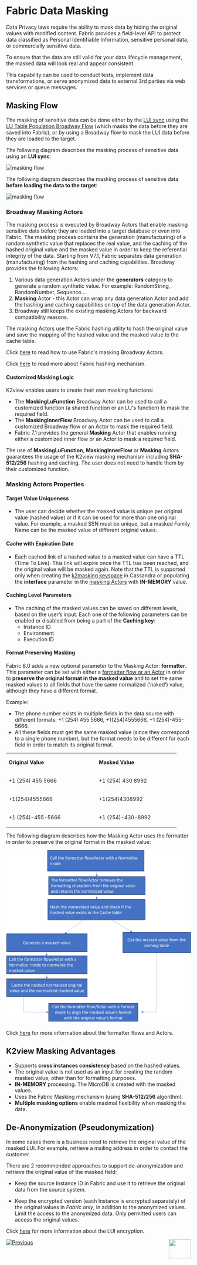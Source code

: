 # Fabric Data Masking

Data Privacy laws require the ability to mask data by hiding the original values with modified content. 
Fabric provides a field-level API to protect data classified as Personal Identifiable Information, sensitive personal data, or commercially sensitive data.

To ensure that the data are still valid for your data lifecycle management, the masked data will look real and appear consistent.

This capability can be used to conduct tests, implement data transformations, or serve anonymized data to external 3rd parties via web services or queue messages.


## Masking Flow

The masking of sensitive data can be done either by the [LUI sync](/articles/14_sync_LU_instance/01_sync_LUI_overview.md) using the [LU Table Population Broadway Flow](/articles/07_table_population/14_table_population_based_Broadway.md) (which masks the data before they are saved into Fabric), or by using a Broadway flow to mask the LUI data before they are loaded to the target.

The following diagram describes the masking process of sensitive data using an **LUI sync**:

![masking flow](images/masking_flow.png)



The following diagram describes the masking process of sensitive data **before loading the data to the target**:

![masking flow](images/masking_flow_load_to_target.png)



### Broadway Masking Actors

The masking process is executed by Broadway Actors that enable masking sensitive data before they are loaded into a target database or even into Fabric. The masking process contains the generation (manufacturing) of a random synthetic value that replaces the real value, and the caching of the hashed original value and the masked value in order to keep the referential integrity of the data. 
Starting from V7.1, Fabric separates data generation (manufacturing) from the hashing and caching capabilities. Broadway provides the following Actors: 

1. Various data generation Actors under the **generators** category to generate a random synthetic value. For example: RandomString, RandomNumber, Sequence...
2. **Masking** Actor - this Actor can wrap any data generation Actor and add the hashing and caching capabilities on top of the data generation Actor.
3. Broadway still keeps the existing masking Actors for backward compatibility reasons.

The masking Actors use the Fabric hashing utility to hash the original value and save the mapping of the hashed value and the masked value to the cache table.

Click [here](/articles/19_Broadway/actors/07_masking_and_sequence_actors.md) to read how to use Fabric's masking Broadway Actors.

Click [here](02_fabric_entities_design.md#fabric-hashing-mechanism) to read more about Fabric hashing mechanism.

#### Customized Masking Logic 

K2view enables users to create their own masking functions:
- The **MaskingLuFunction** Broadway Actor can be used to call a customized function (a shared function or an LU's function) to mask the required field.  
- The **MaskingInnerFlow** Broadway Actor can be used to call a customized Broadway flow or an Actor to mask the required field.
- Fabric 7.1 provides the general **Masking** Actor that enables running either a customized inner flow or an Actor to mask a required field.

The use of **MaskingLuFunction**, **MaskingInnerFlow** or **Masking** Actors guarantees the usage of the K2view masking mechanism including **SHA-512/256** hashing and caching. The user does not need to handle them by their customized function.

### Masking Actors Properties

#### Target Value Uniqueness

- The user can decide whether the masked value is unique per original value (hashed value) or if it can be used for more than one original value. For example, a masked SSN must be unique, but a masked Family Name can be the masked value of different original values. 

#### Cache with Expiration Date

- Each cached link of a hashed value to a masked value can have a TTL (Time To Live). This link will expire once the TTL has been reached, and the original value will be masked again. Note that the TTL is supported only when creating the [k2masking keyspace](/articles/02_fabric_architecture/06_cassandra_keyspaces_for_fabric.md#list-of-fabric-related-system-keyspaces-or-schemas) in Cassandra or populating the **interface** parameter in the [masking Actors](/articles/19_Broadway/actors/07_masking_and_sequence_actors.md#how-do-i-set-masking-input-arguments) with **IN-MEMORY** value. 

#### Caching Level Parameters

- The caching of the masked values can be saved on different levels, based on the user’s input. Each one of the following parameters can be enabled or disabled from being a part of the **Caching key**:
  - Instance ID
  - Environment
  - Execution ID

#### Format Preserving Masking

Fabric 8.0 adds a new optional parameter to the Masking Actor: **formatter**. This parameter can be set with either a [formatter flow or an Actor](/articles/19_Broadway/actors/07_masking_and_sequence_actors.md#formatter-actors-and-flows) in order to **preserve the original format in the masked value** and to set the same masked values to all fields that have the same normalized (’naked‘) value, although they have a different format.

Example:

- The phone number exists in multiple fields in the data source with different formats: +1 (254) 455 5666, +1(254)4555666, +1 (254)-455-5666.
- All these fields must get the same masked value (since they correspond to a single phone number), but the format needs to be different for each field in order to match its original format.

<table>
<tbody>
<tr>
<td width="232">
<p><strong>Original Value</strong></p>
</td>
<td width="205">
<p><strong>Masked Value</strong></p>
</td>
</tr>
<tr>
<td width="232">
<p>+1 (254) 455 5666</p>
</td>
<td width="205">
<p>+1 (254) 430 8992</p>
</td>
</tr>
<tr>
<td width="232">
<p>+1(254)4555666</p>
</td>
<td width="205">
<p>+1(254)4308992</p>
</td>
</tr>
<tr>
<td width="232">
<p>+1 (254)-455-5666</p>
</td>
<td width="205">
<p>+1 (254)-430-8992</p>
</td>
</tr>
</tbody>
</table>



The following diagram describes how the Masking Actor uses the formatter in order to preserve the original format in the masked value:

![fpm flow](images/format_preserving_masking_flow.png)

Click [here](/articles/19_Broadway/actors/07_masking_and_sequence_actors.md#formatter-actors-and-flows) for more information about the formatter flows and Actors.

## K2view Masking Advantages

- Supports **cross instances consistency** based on the hashed values.
- The original value is not used as an input for creating the random masked value, other than for formatting purposes.
- **IN-MEMORY** processing. The MicroDB is created with the masked values.
- Uses the Fabric Masking mechanism (using **SHA-512/256** algorithm).
- **Multiple masking options** enable maximal flexibility when masking the data.

## De-Anonymization (Pseudonymization)

In some cases there is a business need to retrieve the original value of the masked LUI. For example, retrieve a mailing address in order to contact the customer. 

There are 2 recommended approaches to support de-anonymization and retrieve the original value of the masked field: 

- Keep the source Instance ID in Fabric and use it to retrieve the original data from the source system.

- Keep the encrypted version (each Instance is encrypted separately) of the original values in *Fabric only*, in addition to the anonymized values. Limit the access to the anonymized data. Only permitted users can access the original values.

Click [here](/articles/26_fabric_security/03_fabric_LUI_encryption.md) for more information about the LUI encryption.

[![Previous](/articles/images/Previous.png)](/articles/26_fabric_security/05_fabric_webservices_security.md)[<img align="right" width="60" height="54" src="/articles/images/Next.png">](/articles/26_fabric_security/07_user_IAM_overview.md)

